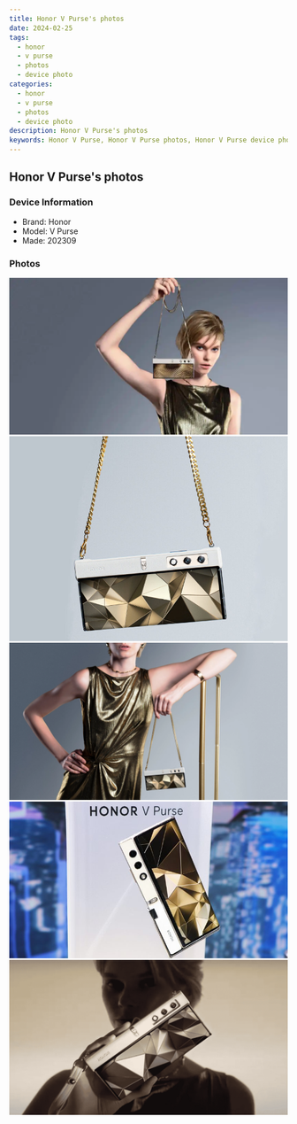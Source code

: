 ```yaml
---
title: Honor V Purse's photos
date: 2024-02-25
tags: 
  - honor
  - v purse
  - photos
  - device photo
categories: 
  - honor
  - v purse
  - photos
  - device photo
description: Honor V Purse's photos
keywords: Honor V Purse, Honor V Purse photos, Honor V Purse device photo
---
```


## Honor V Purse's photos

### Device Information

- Brand: Honor
- Model: V Purse
- Made: 202309

### Photos

![/images/best-assets/devices/honor/honor-v-purse/1.jpg](/images/best-assets/devices/honor/honor-v-purse/1.jpg)
![/images/best-assets/devices/honor/honor-v-purse/2.jpg](/images/best-assets/devices/honor/honor-v-purse/2.jpg)
![/images/best-assets/devices/honor/honor-v-purse/3.jpg](/images/best-assets/devices/honor/honor-v-purse/3.jpg)
![/images/best-assets/devices/honor/honor-v-purse/4.jpg](/images/best-assets/devices/honor/honor-v-purse/4.jpg)
![/images/best-assets/devices/honor/honor-v-purse/5.jpg](/images/best-assets/devices/honor/honor-v-purse/5.jpg)
